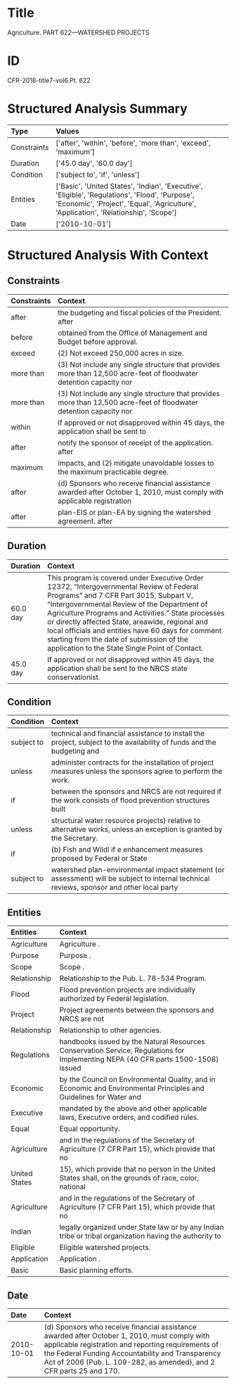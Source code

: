 # Title

 Agriculture. PART 622—WATERSHED PROJECTS


# ID

 CFR-2018-title7-vol6.Pt. 622


# Structured Analysis Summary

| Type        | Values                                                                                                                                                                                  |
|:------------|:----------------------------------------------------------------------------------------------------------------------------------------------------------------------------------------|
| Constraints | ['after', 'within', 'before', 'more than', 'exceed', 'maximum']                                                                                                                         |
| Duration    | ['45.0 day', '60.0 day']                                                                                                                                                                |
| Condition   | ['subject to', 'if', 'unless']                                                                                                                                                          |
| Entities    | ['Basic', 'United States', 'Indian', 'Executive', 'Eligible', 'Regulations', 'Flood', 'Purpose', 'Economic', 'Project', 'Equal', 'Agriculture', 'Application', 'Relationship', 'Scope'] |
| Date        | ['2010-10-01']                                                                                                                                                                          |


# Structured Analysis With Context

 


## Constraints

| Constraints   | Context                                                                                                                |
|:--------------|:-----------------------------------------------------------------------------------------------------------------------|
| after         | the budgeting and fiscal policies of the President. after                                                              |
| before        | obtained from the Office of Management and Budget before  approval.                                                    |
| exceed        | (2) Not  exceed  250,000 acres in size.                                                                                |
| more than     | (3) Not include any single structure that provides  more than  12,500 acre-feet of floodwater detention capacity nor   |
| more than     | (3) Not include any single structure that provides  more than  12,500 acre-feet of floodwater detention capacity nor   |
| within        | If approved or not disapproved  within 45 days, the application shall be sent to                                       |
| after         | notify the sponsor of receipt of the application. after                                                                |
| maximum       | impacts, and (2) mitigate unavoidable losses to the maximum  practicable degree.                                       |
| after         | (d) Sponsors who receive financial assistance awarded  after October 1, 2010, must comply with applicable registration |
| after         | plan-EIS or plan-EA by signing the watershed agreement. after                                                          |


## Duration

| Duration   | Context                                                                                                                                                                                                                                                                                                                                                                                                                                                                 |
|:-----------|:------------------------------------------------------------------------------------------------------------------------------------------------------------------------------------------------------------------------------------------------------------------------------------------------------------------------------------------------------------------------------------------------------------------------------------------------------------------------|
| 60.0 day   | This program is covered under Executive Order 12372, &#8220;Intergovernmental Review of Federal Programs&#8221; and 7 CFR Part 3015, Subpart V, &#8220;Intergovernmental Review of the Department of Agriculture Programs and Activities.&#8221; State processes or directly affected State, areawide, regional and local officials and entities have 60 days for comment starting from the date of submission of the application to the State Single Point of Contact. |
| 45.0 day   | If approved or not disapproved within 45 days, the application shall be sent to the NRCS state conservationist.                                                                                                                                                                                                                                                                                                                                                         |


## Condition

| Condition   | Context                                                                                                                                    |
|:------------|:-------------------------------------------------------------------------------------------------------------------------------------------|
| subject to  | technical and financial assistance to install the project, subject to the availability of funds and the budgeting and                      |
| unless      | administer contracts for the installation of project measures unless  the sponsors agree to perform the work.                              |
| if          | between the sponsors and NRCS are not required if the work consists of flood prevention structures built                                   |
| unless      | structural water resource projects) relative to alternative works, unless  an exception is granted by the Secretary.                       |
| if          | (b) Fish and Wildl if e enhancement measures proposed by Federal or State                                                                  |
| subject to  | watershed plan-environmental impact statement (or assessment) will be subject to internal technical reviews, sponsor and other local party |


## Entities

| Entities      | Context                                                                                                                           |
|:--------------|:----------------------------------------------------------------------------------------------------------------------------------|
| Agriculture   | Agriculture .                                                                                                                     |
| Purpose       | Purpose .                                                                                                                         |
| Scope         | Scope .                                                                                                                           |
| Relationship  | Relationship  to the Pub. L. 78-534 Program.                                                                                      |
| Flood         | Flood  prevention projects are individually authorized by Federal legislation.                                                    |
| Project       | Project agreements between the sponsors and NRCS are not                                                                          |
| Relationship  | Relationship  to other agencies.                                                                                                  |
| Regulations   | handbooks issued by the Natural Resources Conservation Service, Regulations for Implementing NEPA (40 CFR parts 1500-1508) issued |
| Economic      | by the Council on Environmental Quality, and in Economic and Environmental Principles and Guidelines for Water and                |
| Executive     | mandated by the above and other applicable laws, Executive  orders, and codified rules.                                           |
| Equal         | Equal  opportunity.                                                                                                               |
| Agriculture   | and in the regulations of the Secretary of Agriculture (7 CFR Part 15), which provide that no                                     |
| United States | 15), which provide that no person in the United States shall, on the grounds of race, color, national                             |
| Agriculture   | and in the regulations of the Secretary of Agriculture (7 CFR Part 15), which provide that no                                     |
| Indian        | legally organized under State law or by any Indian tribe or tribal organization having the authority to                           |
| Eligible      | Eligible  watershed projects.                                                                                                     |
| Application   | Application .                                                                                                                     |
| Basic         | Basic  planning efforts.                                                                                                          |


## Date

| Date       | Context                                                                                                                                                                                                                                                                        |
|:-----------|:-------------------------------------------------------------------------------------------------------------------------------------------------------------------------------------------------------------------------------------------------------------------------------|
| 2010-10-01 | (d) Sponsors who receive financial assistance awarded after October 1, 2010, must comply with applicable registration and reporting requirements of the Federal Funding Accountability and Transparency Act of 2006 (Pub. L. 109-282, as amended), and 2 CFR parts 25 and 170. |


